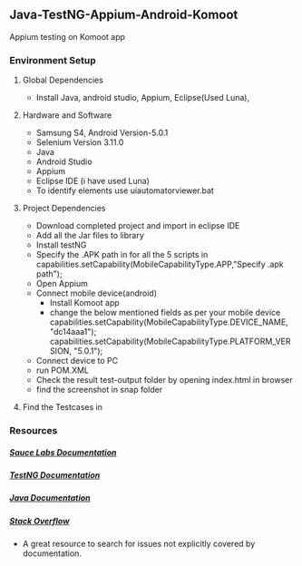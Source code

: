 ## Java-TestNG-Appium-Android-Komoot

Appium testing on Komoot app

### Environment Setup

1. Global Dependencies
    * Install Java, android studio, Appium, Eclipse(Used Luna),  
    
2. Hardware and Software
    * Samsung S4, Android Version-5.0.1
	* Selenium Version 3.11.0
	* Java
	* Android Studio
	* Appium
	* Eclipse IDE (i have used Luna)
	* To identify elements use uiautomatorviewer.bat

3. Project Dependencies
    * Download completed project and import in eclipse IDE
	* Add all the Jar files to library
	* Install testNG
	* Specify the .APK path in for all the 5 scripts in capabilities.setCapability(MobileCapabilityType.APP,"Specify .apk path");
	* Open Appium
	* Connect mobile device(android)
		* Install Komoot app
		* change the below mentioned fields as per your mobile device
			capabilities.setCapability(MobileCapabilityType.DEVICE_NAME, "dc14aaa1");
			capabilities.setCapability(MobileCapabilityType.PLATFORM_VERSION, "5.0.1");
	* Connect device to PC
	* run POM.XML
	* Check the result test-output folder by opening index.html in browser
	* find the screenshot in snap folder
4. Find the Testcases in 
### Resources

##### [Sauce Labs Documentation](https://wiki.saucelabs.com/)

##### [TestNG Documentation](http://testng.org/doc/documentation-main.html)

##### [Java Documentation](https://docs.oracle.com/javase/7/docs/api/)

##### [Stack Overflow](http://stackoverflow.com/)
* A great resource to search for issues not explicitly covered by documentation.







